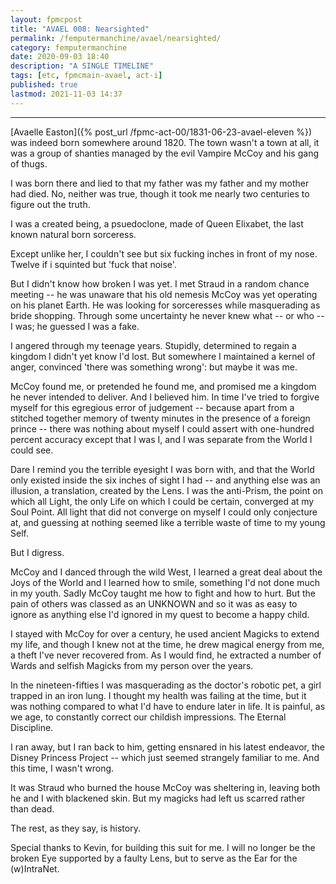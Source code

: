 ```yaml
---
layout: fpmcpost
title: "AVAEL 008: Nearsighted"
permalink: /femputermanchine/avael/nearsighted/
category: femputermanchine
date: 2020-09-03 18:40
description: "A SINGLE TIMELINE"
tags: [etc, fpmcmain-avael, act-i]
published: true
lastmod: 2021-11-03 14:37
---
```

[//]: # ( 10/15/21  -linkout removed)
[//]: # ( 11/03/21  -title added)

*****

[Avaelle Easton]({% post_url /fpmc-act-00/1831-06-23-avael-eleven %}) was indeed born somewhere around 1820. The town wasn't a town at all, it was a group of shanties managed by the evil Vampire McCoy and his gang of thugs.

I was born there and lied to that my father was my father and my mother had died. No, neither was true, though it took me nearly two centuries to figure out the truth.

I was a created being, a psuedoclone, made of Queen Elixabet, the last known natural born sorceress.

Except unlike her, I couldn't see but six fucking inches in front of my nose. Twelve if i squinted but 'fuck that noise'.

But I didn't know how broken I was yet. I met Straud in a random chance meeting -- he was unaware that his old nemesis McCoy was yet operating on his planet Earth. He was looking for sorceresses while masquerading as bride shopping. Through some uncertainty he never knew what -- or who -- I was; he guessed I was a fake. 

I angered through my teenage years. Stupidly, determined to regain a kingdom I didn't yet know I'd lost. But somewhere I maintained a kernel of anger, convinced 'there was something wrong': but maybe it was me.

McCoy found me, or pretended he found me, and promised me a kingdom he never intended to deliver. And I believed him. In time I've tried to forgive myself for this egregious error of judgement -- because apart from a stitched together memory of twenty minutes in the presence of a foreign prince -- there was nothing about myself I could assert with one-hundred percent accuracy except that I was I, and I was separate from the World I could see. 

Dare I remind you the terrible eyesight I was born with, and that the World only existed inside the six inches of sight I had -- and anything else was an illusion, a translation, created by the Lens. I was the anti-Prism, the point on which all Light, the only Life on which I could be certain, converged at my Soul Point. All light that did not converge on myself I could only conjecture at, and guessing at nothing seemed like a terrible waste of time to my young Self.

But I digress.

McCoy and I danced through the wild West, I learned a great deal about the Joys of the World and I learned how to smile, something I'd not done much in my youth. Sadly McCoy taught me how to fight and how to hurt. But the pain of others was classed as an UNKNOWN and so it was as easy to ignore as anything else I'd ignored in my quest to become a happy child.

I stayed with McCoy for over a century, he used ancient Magicks to extend my life, and though I knew not at the time, he drew magical energy from me, a theft I've never recovered from. As I would find, he extracted a number of Wards and selfish Magicks from my person over the years. 

In the nineteen-fifties I was masquerading as the doctor's robotic pet, a girl trapped in an iron lung. I thought my health was failing at the time, but it was nothing compared to what I'd have to endure later in life. It is painful, as we age, to constantly correct our childish impressions. The Eternal Discipline.

I ran away, but I ran back to him, getting ensnared in his latest endeavor, the Disney Princess Project -- which just seemed strangely familiar to me. And this time, I wasn't wrong.

It was Straud who burned the house McCoy was sheltering in, leaving both he and I with blackened skin. But my magicks had left us scarred rather than dead. 

The rest, as they say, is history.

Special thanks to Kevin, for building this suit for me. I will no longer be the broken Eye supported by a faulty Lens, but to serve as the Ear for the (w)IntraNet.



